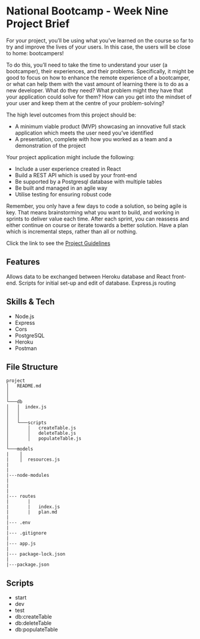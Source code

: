 # National Bootcamp - Week Nine Project Brief

For your project, you’ll be using what you’ve learned on the course so far to try and improve the lives of your users. In this case, the users will be close to home: bootcampers!

To do this, you’ll need to take the time to understand your user (a bootcamper), their experiences, and their problems. Specifically, it might be good to focus on how to enhance the remote experience of a bootcamper, or what can help them with the vast amount of learning there is to do as a new developer. What do they need? What problem might they have that your application could solve for them? How can you get into the mindset of your user and keep them at the centre of your problem-solving?

The high level outcomes from this project should be:

- A minimum viable product (MVP) showcasing an innovative full stack application which meets the user need you’ve identified
- A presentation, complete with how you worked as a team and a demonstration of the project

Your project application might include the following:

- Include a user experience created in React
- Build a REST API which is used by your front-end
- Be supported by a Postgresql database with multiple tables
- Be built and managed in an agile way
- Utilise testing for ensuring robust code

Remember, you only have a few days to code a solution, so being agile is key. That means brainstorming what you want to build, and working in sprints to deliver value each time. After each sprint, you can reassess and either continue on course or iterate towards a better solution. Have a plan which is incremental steps, rather than all or nothing.

Click the link to see the [Project Guidelines](https://github.com/SchoolOfCode/project-guidelines/blob/master/project-week.md)


## Features

Allows data to be exchanged between Heroku database and React front-end.
Scripts for initial set-up and edit of database.
Express.js routing
## Skills & Tech

- Node.js
- Express
- Cors 
- PostgreSQL
- Heroku
- Postman

## File Structure

``` 
project
│   README.md
│       
│
└───db
│   │  index.js 
│   │  
│   │
│   └───scripts
│       │   createTable.js
│       │   deleteTable.js
│       │   populateTable.js
│   
└───models
|    │   
|    │  resources.js
|    
|
|---node-modules
|
|
|
|--- routes
|       | 
|       |   index.js
|       |   plan.md
|
|--- .env
|
|--- .gitignore
|
|--- app.js
|
|--- package-lock.json
|
|---package.json

```

## Scripts

- start
- dev
- test
- db:createTable
- db:deleteTable
- db:populateTable


